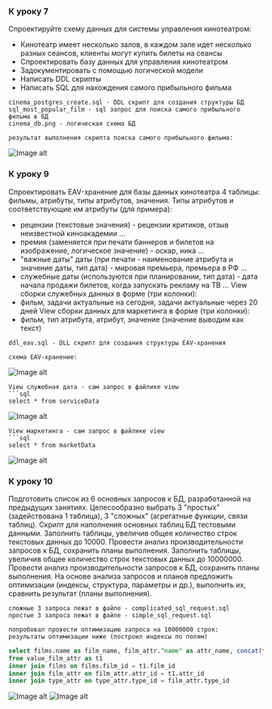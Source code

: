 ### К уроку 7

Спроектируйте схему данных для системы управления кинотеатром: 
* Кинотеатр имеет несколько залов, в каждом зале идет несколько разных сеансов, клиенты могут купить билеты на сеансы
* Спроектировать базу данных для управления кинотеатром
* Задокументировать с помощью логической модели
* Написать DDL скрипты
* Написать SQL для нахождения самого прибыльного фильма

```
cinema_postgres_create.sql - DDL скрипт для создания структуры БД
sql_most_popular_film - sql запрос для поиска самого прибыльного фильма в БД
cinema_db.png - логическая схема БД

результат выполнения скрипта поиска самого прибыльного фильма:
```
![Image alt](https://github.com/otusteamedu/PHP/blob/iglushkov/hm3-1/sql_res.png)

### К уроку 9

Спроектировать EAV-хранение для базы данных кинотеатра
4 таблицы: фильмы, атрибуты, типы атрибутов, значения.
Типы атрибутов и соответствующие им атрибуты (для примера):
- рецензии (текстовые значения) - рецензии критиков, отзыв неизвестной киноакадемии ...
- премия (заменяется при печати баннеров и билетов на изображение, логическое значение) - оскар, ника ...
- "важные даты" даты (при печати - наименование атрибута и значение даты, тип дата) - мировая премьера, премьера в РФ ... 
- служебные даты (используются при планировании, тип дата) - дата начала продажи билетов, когда запускать рекламу на ТВ ...
View сборки служебных данных в форме (три колонки):
- фильм, задачи актуальные на сегодня, задачи актуальные через 20 дней 
View сборки данных для маркетинга в форме (три колонки):
- фильм, тип атрибута, атрибут, значение (значение выводим как текст) 

```
ddl_eav.sql - DLL скрипт для создания структуры EAV-хранения

схема EAV-хранение:
```
![Image alt](https://github.com/otusteamedu/PHP/blob/iglushkov/hm3-1/EAV.png)

```
View служебная дата - сам запрос в файлике view
```sql
select * from serviceData
```
![Image alt](https://github.com/otusteamedu/PHP/blob/iglushkov/hm3-1/service.png)

```
View маркетинга - сам запрос в файлике view
```sql
select * from marketData
```
![Image alt](https://github.com/otusteamedu/PHP/blob/iglushkov/hm3-1/market.png)

### К уроку 10

Подготовить список из 6 основных запросов к БД, разработанной на предыдущих занятиях. Целесообразно выбрать 3 "простых" (задействована 1 таблица), 3 "сложных" (агрегатные функции, связи таблиц). 
Скрипт для наполнения основных таблиц БД тестовыми данными.
Заполнить таблицы, увеличив общее количество строк текстовых данных до 10000.
Провести анализ производительности запросов к БД, сохранить планы выполнения.
Заполнить таблицы, увеличив общее количество строк текстовых данных до 10000000.
Провести анализ производительности запросов к БД, сохранить планы выполнения.
На основе анализа запросов и планов предложить оптимизации (индексы, структура, параметры и др.), выполнить их, сравнить результат (планы выполнения).

```
сложные 3 запроса лежат в файле - complicated_sql_request.sql
простые 3 запроса лежат в файле - simple_sql_request.sql

попробовал провести оптимизацию запроса на 10000000 строк: 
результаты оптимизации ниже (построил индексы по полям)
```
```sql
select films.name as film_name, film_attr."name" as attr_name, concat(t1.val_date, t1.val_money, t1.val_text) as value
from value_film_attr as t1
inner join films on films.film_id = t1.film_id
inner join film_attr on film_attr.attr_id = t1.attr_id
inner join type_attr on type_attr.type_id = film_attr.type_id
```
![Image alt](https://github.com/otusteamedu/PHP/blob/iglushkov/hm3-1/no_index.png)
![Image alt](https://github.com/otusteamedu/PHP/blob/iglushkov/hm3-1/index.png)
